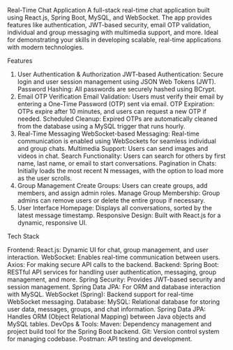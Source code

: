 Real-Time Chat Application
A full-stack real-time chat application built using React.js, Spring Boot, MySQL, and WebSocket. The app provides features like authentication, JWT-based security, email OTP validation, individual and group messaging with multimedia support, and more. Ideal for demonstrating your skills in developing scalable, real-time applications with modern technologies.

Features
1. User Authentication & Authorization
JWT-based Authentication: Secure login and user session management using JSON Web Tokens (JWT).
Password Hashing: All passwords are securely hashed using BCrypt.
2. Email OTP Verification
Email Validation: Users must verify their email by entering a One-Time Password (OTP) sent via email.
OTP Expiration: OTPs expire after 10 minutes, and users can request a new OTP if needed.
Scheduled Cleanup: Expired OTPs are automatically cleaned from the database using a MySQL trigger that runs hourly.
3. Real-Time Messaging
WebSocket-based Messaging: Real-time communication is enabled using WebSockets for seamless individual and group chats.
Multimedia Support: Users can send images and videos in chat.
Search Functionality: Users can search for others by first name, last name, or email to start conversations.
Pagination in Chats: Initially loads the most recent N messages, with the option to load more as the user scrolls.
4. Group Management
Create Groups: Users can create groups, add members, and assign admin roles.
Manage Group Membership: Group admins can remove users or delete the entire group if necessary.
5. User Interface
Homepage: Displays all conversations, sorted by the latest message timestamp.
Responsive Design: Built with React.js for a dynamic, responsive UI.


Tech Stack

Frontend:
React.js: Dynamic UI for chat, group management, and user interaction.
WebSocket: Enables real-time communication between users.
Axios: For making secure API calls to the backend.
Backend:
Spring Boot: RESTful API services for handling user authentication, messaging, group management, and more.
Spring Security: Provides JWT-based security and session management.
Spring Data JPA: For ORM and database interaction with MySQL.
WebSocket (Spring): Backend support for real-time WebSocket messaging.
Database:
MySQL: Relational database for storing user data, messages, groups, and chat information.
Spring Data JPA: Handles ORM (Object Relational Mapping) between Java objects and MySQL tables.
DevOps & Tools:
Maven: Dependency management and project build tool for the Spring Boot backend.
Git: Version control system for managing codebase.
Postman: API testing and development.
